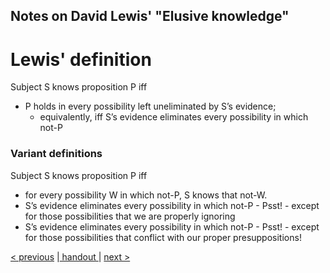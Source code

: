
##  Notes on David Lewis' "Elusive knowledge"

# Lewis' definition

Subject S knows proposition P iff

* P holds in every possibility left uneliminated by S’s evidence;
  * equivalently, iff S’s evidence eliminates every possibility in which not-P

### Variant definitions

Subject S knows proposition P iff

* for every possibility W in which not-P, S knows that not-W.
* S’s evidence eliminates every possibility in which not-P - Psst! - except for those possibilities that we are properly ignoring
* S’s evidence eliminates every possibility in which not-P - Psst! - except for those possibilities that conflict with our proper presuppositions!

[< previous](01_fallibilism-and-scepticism.md)  |[ handout ](lewis_iff_handout.pdf)|  [next >](03_uneliminated-possibilities.md)
